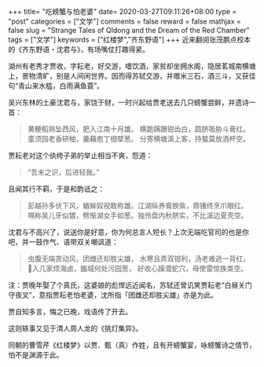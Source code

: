 +++
title= "吃螃蟹与怕老婆"
date= 2020-03-27T09:11:26+08:00
type = "post"
categories = ["文学"]
comments = false
reward = false
mathjax = false
slug = "Strange Tales of QIdong and the Dream of the Red Chamber"
tags = ["文学"]
keywords = ["红楼梦","齐东野语"]
+++
近来翻阅张茂鹏点校本的《齐东野语・沈君与》，有场嘴仗打趣得紧。

湖州有老秀才贾收，字耘老，好交游，嗜饮酒，家贫却坐拥水阁，隐居茗城南横塘上，景物清旷，别是人间闲世界。因而得苏轼交游，并赠米三石，酒三斗，又获佳句“青山来水槛，白雨满鱼蓑”。

吴兴东林的土豪沈君与，家饶于财，一时兴起给贾老送去几只螃蟹尝鲜，并遗诗一首：
<!--more-->

>黄粳稻熟坠西风，肥入江南十月雄。
>横跪蹒跚钳齿白，圆脐吸胁斗膏红。
>齑须园老香研柚，羹藉庖丁细擘葱。
>分寄横塘溪上客，持螯莫放酒杯空。

贾耘老对这个纨绔子弟的举止相当不爽，怨道：

>“吾未之识，后进轻我。”

且闻其行不羁，于是和韵诋之：

>彭越孙多伏下风，蝤蛑奴视敢称雄。江湖纵养膏腴紫，鼎镬终烹爪眼红。
>嗍称吴儿牙似镀，劈惭湖女手如葱。独怜盘内秋脐实，不比溪边夏壳空。

沈君与不高兴了，说送你是好意，你为何总言人短长？上次无端吃官司的也是你吧，并一鼓作气、语带双关嘲讽道：

>虫腹无端苦动风，团雌还却胜尖雄，
>水寒且弄双钳利，汤老难逃一背红，
>𧌊入几家烦海卤，醢城何处污园葱，
>好收心躁潜蛇穴，毋使雷惊族类空。

注：贾晚年娶了个真氏，这婆娘的彪悍远近闻名，苏轼还曾讥笑贾耘老“白昼关门守夜叉”，意指贾耘老怕老婆，沈所指「团雌还却胜尖雄」亦是为此。

贾自知多言，悔之已晚，戏语传了开去。

这则轶事又见于清人周人龙的《挑灯集异》。

同朝的曹雪芹《红楼梦》以贾、甄（真）作姓，且有开螃蟹宴，咏螃蟹诗之情节，怕不是渊源于此。